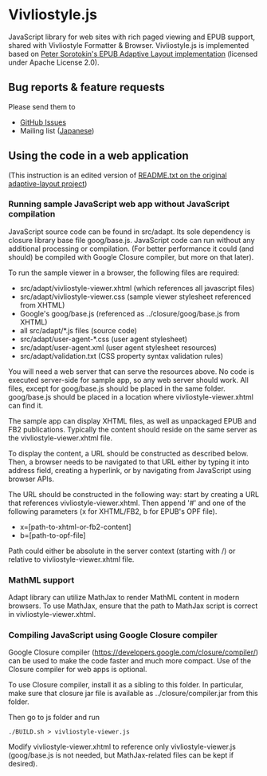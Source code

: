 # Vivliostyle.js

JavaScript library for web sites with rich paged viewing and EPUB support, shared with Vivliostyle Formatter & Browser.
Vivliostyle.js is implemented based on [Peter Sorotokin's EPUB Adaptive Layout implementation](https://github.com/sorotokin/adaptive-layout) (licensed under Apache License 2.0).

## Bug reports & feature requests

Please send them to

- [GitHub Issues](https://github.com/vivliostyle/vivliostyle.js/issues)
- Mailing list ([Japanese](https://groups.google.com/forum/?hl=ja#!forum/vivliostyle-ja))

## Using the code in a web application

(This instruction is an edited version of [README.txt on the original adaptive-layout project](https://github.com/sorotokin/adaptive-layout/blob/deaf2e65b9726dd4e58b3a5d3d90e0968bb63792/README.txt))

### Running sample JavaScript web app without JavaScript compilation

JavaScript source code can be found in src/adapt. Its sole dependency
is closure library base file goog/base.js. JavaScript code can run
without any additional processing or compilation. (For better
performance it could (and should) be compiled with Google Closure
compiler, but more on that later).

To run the sample viewer in a browser, the following files are required:

- src/adapt/vivliostyle-viewer.xhtml (which references all javascript files)
- src/adapt/vivliostyle-viewer.css (sample viewer stylesheet referenced from XHTML)
- Google's goog/base.js (referenced as ../closure/goog/base.js from XHTML)
- all src/adapt/*.js files (source code)
- src/adapt/user-agent-*.css (user agent stylesheet)
- src/adapt/user-agent.xml (user agent stylesheet resources)
- src/adapt/validation.txt (CSS property syntax validation rules)

You will need a web server that can serve the resources above. No code
is executed server-side for sample app, so any web server should work.
All files, except for goog/base.js should be placed in the same folder.
goog/base.js should be placed in a location where vivliostyle-viewer.xhtml can
find it.

The sample app can display XHTML files, as well as unpackaged EPUB and
FB2 publications. Typically the content should reside on the same
server as the vivliostyle-viewer.xhtml file.

To display the content, a URL should be constructed as described below.
Then, a browser needs to be navigated to that URL either by typing it into
address field, creating a hyperlink, or by navigating from JavaScript
using browser APIs.

The URL should be constructed in the following way: start by creating a
URL that references vivliostyle-viewer.xhtml. Then append '#' and one of the
following parameters (x for XHTML/FB2, b for EPUB's OPF file).

- x=[path-to-xhtml-or-fb2-content]
- b=[path-to-opf-file]

Path could either be absolute in the server context (starting with /)
or relative to vivliostyle-viewer.xhtml file.

### MathML support

Adapt library can utilize MathJax to render MathML content in modern browsers.
To use MathJax, ensure that the path to MathJax script is correct in
vivliostyle-viewer.xhtml.

### Compiling JavaScript using Google Closure compiler

Google Closure compiler (https://developers.google.com/closure/compiler/)
can be used to make the code faster and much more compact. Use of the
Closure compiler for web apps is optional.

To use Closure compiler, install it as a sibling to this folder. In
particular, make sure that closure jar file is available as
../closure/compiler.jar from this folder.

Then go to js folder and run

```
./BUILD.sh > vivliostyle-viewer.js
```

Modify vivliostyle-viewer.xhtml to reference only vivliostyle-viewer.js (goog/base.js is not
needed, but MathJax-related files can be kept if desired).
